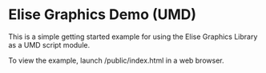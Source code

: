 # Elise Graphics Demo (UMD)
This is a simple getting started example for using the Elise Graphics Library
as a UMD script module.

To view the example, launch /public/index.html in a web browser.